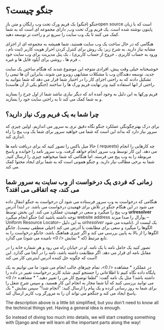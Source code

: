 # جنگو چیست؟

جنگو (*جَنگو*) یک فریم ورک تحت وب رایگان و متن بازopen source است که با زبان پایتون نوشته شده است. یک فریم ورک تحت وب, دارای مجموعه ای است که به شما کمک می کنند تا یک وب سایت را سریع تر و راحت تر توسعه دهید.

هنگامی که در حال ساخت یک وب سایت هستید، شما همیشه به مجموعه ای از اجزای مشابه نیاز دارید. به شرح زیر: یک روش برای کنترل کردن احراز هویت کاربر (ثبت نام ، ورود به حساب کاربری ، خروج از حساب کاربری) ، یک پنل مدیریت برای وب سایت خود ، فرم ها ، روشی برای آپلود فایل ها و غیره.

خوشبختانه خیلی وقت پیش، افرادی متوجه این موضوع شدند که هنگام ساختن یک سایت جدید، توسعه دهندگان وب با مشکلات مشابهی روبرو می شوند، بنابراین آن ها تیمی را تشکیل دادند که به راحتی اجزای کار را در اختیار شما قرار می دهد که شما بتوانید به راحتی از انها استفاده کنید ودر نهایت فریم ورک ها را ساختند (جنگو یکی از آن هاست).

فریم ورکها به این دلیل به وجود آمده اند که دیگر نیازی نباشد شما از اول چرخ را بسازید و به شما کمک می کند تا به راحتی سایت خود را بسازید.

## چرا شما به یک فریم ورک نیاز دارید؟

برای درک بهترچگونگی عملکرد جنگو نگاه دقیق تری به سرور می اندازیم. اولین چیزی که سرور نیاز دارد که بداند این است که شما می خواهید سرور برای شما یک وب پیج را راه اندازی کند.

حالا میل باکس را تصور کنید که برای دریافت نامه ها ( requests) چه کارهایی را انجام می دهد. این کار توسط وب سرور انجام خواهد گرفت. وب سرور نامه را خوانده و پاسخ مربوطه را به وب پیج می فرستد. اما هنگامی که شما میخواهید چیزی را ارسال کنید, شما به برخی مطالب نیاز دارید. و جنگو همونی است که به شما برای ایجاد محتوا کمک می کند.

## زمانی که فردی یک درخواست از وب سایت به سرور شما می کند، چه اتفاقی می افتد؟

هنگامی که درخواست به وب سرور فرستاده می شود آن درخواست به جنگو انتقال داده می شود در این هنگام جنگو در تلاش برای فهمیدن درخواست می باشد. در ابتدا آدرس وب پیج را میگیرد و سعی در فهمیدن عملکرد می کند. این بخش توسط **urlresolver** جنگو انجام میگیرد (توجه داشته باشید که website address یوآرال را صدا میزند – Uniform Resource Locator– به این دلیل *urlresolver* نامیده می شود). یک لیست از الگوها را میگیرد و سعی برای مطابقت با آدرس می کند (خیلی منطقی نیست). جانگو الگوها را از بالا به پایین بررسی می کند و اگر چیزی هماهنگ باشد، جانگو درخواست را به تابع مرتبط (که * نمایش </ 0> نامیده می شود) می گذارد.</p> 

تصور کنید یک حامل نامه با یک نامه. او در خیابان راه می رود و هر شماره خانه را در مقابل نامه ای قرار می دهد. اگر مطابقت داشته باشد، نامه را در آنجا می گذارد. این است که چگونه حل کننده آدرس اینترنتی کار می کند!

در عملکرد * مشاهده </ 0>، تمام چیزهای جالب انجام می شود: ما می توانیم به یک پایگاه داده نگاه کنیم تا اطلاعاتی را جستجو کنیم. شاید کاربر درخواست تغییر در داده را داشته باشد؟ مثل یک نامه گفت: "لطفا توضیح کار من را تغییر دهید." * مشاهده </ 0> می توانید بررسی کنید که آیا شما مجاز به انجام این کار هستید، و سپس شرح شغل را برای شما به روز رسانی کرده و یک پیام را ارسال کنید: "انجام شد!" سپس نمایش * یک پاسخ ایجاد می کند و جنگجو می تواند آن را به مرورگر وب کاربر ارسال کند.</p> 

The description above is a little bit simplified, but you don't need to know all the technical things yet. Having a general idea is enough.

So instead of diving too much into details, we will start creating something with Django and we will learn all the important parts along the way!